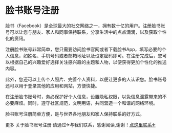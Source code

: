 # 脸书账号注册

脸书（Facebook）是全球最大的社交网络之一，拥有数十亿的用户。注册脸书账号可以让您与朋友、家人和同事保持联系，分享生活中的点点滴滴，以及获取个性化的资讯。

注册脸书账号非常简单，您只需要访问脸书官网或者下载脸书App，填写必要的个人信息，如姓名、手机号码或者邮箱地址以及设定密码即可。在注册完成后，您可以根据自己的兴趣爱好选择关注感兴趣的主题和人物，以便获得更加个性化的推送内容。

此外，您还可以上传个人照片、完善个人资料，以便让更多的人认识您。脸书账号还可以用于登录其他的应用和网站，方便快捷。

在注册脸书账号时，务必保护好个人信息，设置隐私权限，以免信息泄露带来的不必要麻烦。同时，遵守社区规范，文明用语，共同营造一个和谐的网络环境。

脸书账号注册简单方便，是与世界各地朋友和家人保持联系的好方式。

更多 关于脸书账号注册 请通过✈与我们联系，感谢阅读,谢谢！[点这里联系✈](https://t.me/jsksbsjsjp)